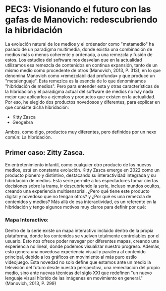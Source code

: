 # PEC3: Visionando el futuro con las gafas de Manovich: redescubriendo la hibridación

La evolución natural de los medios y el ordenador como "metamedio" ha pasado de un paradigma multimedia, donde existía una combinación de medios más o menos coherente y ordenada, a una remezcla y fusión de estos. Los estudios del software nos desvelan que en la actualidad utilizamos esa remezcla de contenidos en continua expansión, tanto de un mismo medio como procedente de otros (Manovich, 2013, P. 313), en lo  que denomina Manovich como «remezclabilidad profunda» y que produce un "metalenguaje". Esta remezlca es la esencia de lo que denominamos "hibridación de medios". Pero para entender esta y otras características de la hibridación y el paradigma actual del software de medios no hay nada mejor que aplicarlos a ejemplos y productos que existen en la actualidad. Por eso, he elegido dos productos novedosos y diferentes, para explicar en que consiste dicha hibridación:

- Kitty Zasca
- Geogebra

Ambos, como digo, productos muy diferentes, pero definidos por un nexo común: La hibridación.

## Primer caso: Zitty Zasca.

En entretenimiento infantil, como cualquier otro producto de los nuevos medios, está en constante evolución. Kitty Zasca emerge en 2022 como un producto pionero y distintivo, destacando su interactividad integrada y su hibridación de medios. Esta serie permite a los espectadores tomar ciertas decisiones sobre la trama, ir descubriendo la serie, incluso mundos ocultos, creando una experiencia multisensorial. ¿Pero qué tiene este producto digital y novedoso que no tengan otros? y ¿Por qué es una remezcla de contenidos y medios? Más allá de esa interactividad, es un referente en la hibridación y tengo algunos motivos muy claros para definir por qué:

### Mapa Interactivo:

Dentro de la serie existe un mapa interactivo incluido dentro de la propia plataforma, donde los contenidos se vuelven totalmente controlables por el usuario. Esto nos ofrece poder navegar por diferentes mapas, creando una experiencia no lineal, donde podemos visualizar nuestro progreso. Además, esto genera una novedosa experiencia visual y paralera al contenido principal, debido a los gráficos en movimiento al más puro estilo videojuego. Esta novedad no solo define que estamos ante un medio la televisión del futuro desde nuestra perspectiva, una remediación del propio medio, sino ante nuevas técnicas del siglo XXI que redefinen "un nuevo lenguaje visual híbrido de las imágenes en movimiento en general." (Manovich, 2013, P. 299)

